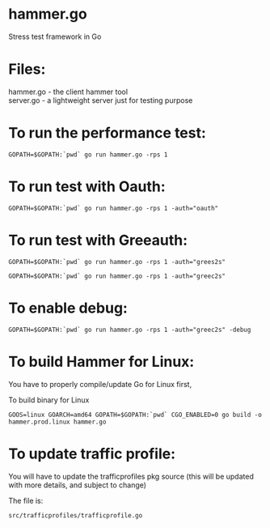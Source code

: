 hammer.go
=========
Stress test framework in Go   

Files:
======

hammer.go - the client hammer tool   
server.go - a lightweight server just for testing purpose   

To run the performance test:
============================
```shell
GOPATH=$GOPATH:`pwd` go run hammer.go -rps 1   
```

To run test with Oauth:
=======================
```shell
GOPATH=$GOPATH:`pwd` go run hammer.go -rps 1 -auth="oauth"   
```

To run test with Greeauth:
==========================
```shell
GOPATH=$GOPATH:`pwd` go run hammer.go -rps 1 -auth="grees2s"   

GOPATH=$GOPATH:`pwd` go run hammer.go -rps 1 -auth="greec2s"   
```

To enable debug:
================
```shell
GOPATH=$GOPATH:`pwd` go run hammer.go -rps 1 -auth="greec2s" -debug   
```

To build Hammer for Linux:
==========================
You have to properly compile/update Go for Linux first,

To build binary for Linux
```shell
GOOS=linux GOARCH=amd64 GOPATH=$GOPATH:`pwd` CGO_ENABLED=0 go build -o hammer.prod.linux hammer.go
```

To update traffic profile:
==========================

You will have to update the trafficprofiles pkg source (this will be updated with more details, and subject to change)

The file is:
```shell
src/trafficprofiles/trafficprofile.go
```
